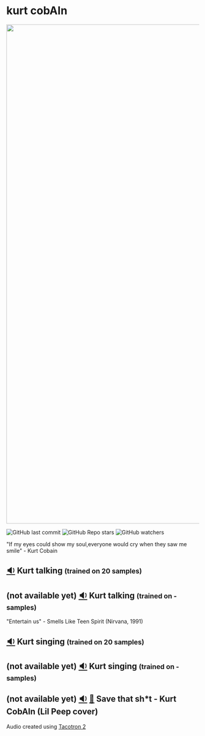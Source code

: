 # kurt cobAIn

<p align="center">
<img src="https://github.com/aritzLizoain/kurt_cobAIn/blob/main/Data/kurt.jpeg" width="1300"/>
</p>

![GitHub last commit](https://img.shields.io/github/last-commit/aritzLizoain/kurt_cobAIn)
![GitHub Repo stars](https://img.shields.io/github/stars/aritzLizoain/kurt_cobAIn?style=social)
![GitHub watchers](https://img.shields.io/github/watchers/aritzLizoain/kurt_cobAIn?style=social)

"If my eyes could show my soul,everyone would cry when they saw me smile" - Kurt Cobain

## [:sound:](https://www.dropbox.com/s/5axmqn29thgfuxp/Kurt_speaking_20.wav?dl=0) Kurt talking <span style="font-size:smaller;">(trained on 20 samples)</span>

## (not available yet) [:sound:]() Kurt talking <span style="font-size:smaller;">(trained on - samples)</span>

"Entertain us" - Smells Like Teen Spirit (Nirvana, 1991)

## [:sound:](https://www.dropbox.com/s/y850wk3gjvow545/Kurt_singing_20.wav?dl=0) Kurt singing <span style="font-size:smaller;">(trained on 20 samples)</span>

## (not available yet) [:sound:]() Kurt singing <span style="font-size:smaller;">(trained on - samples)</span>

## (not available yet) [:sound:]() [:movie_camera:]() Save that sh*t - Kurt CobAIn (Lil Peep cover)

Audio created using [Tacotron 2](https://github.com/NVIDIA/tacotron2)
